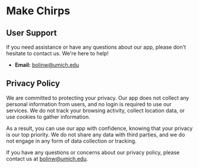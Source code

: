 # Make Chirps

## User Support

If you need assistance or have any questions about our app, please don't hesitate to contact us. We're here to help!

- **Email:** bolinw@umich.edu

## Privacy Policy

We are committed to protecting your privacy. Our app does not collect any personal information from users, and no login is required to use our services. We do not track your browsing activity, collect location data, or use cookies to gather information.

As a result, you can use our app with confidence, knowing that your privacy is our top priority. We do not share any data with third parties, and we do not engage in any form of data collection or tracking.

If you have any questions or concerns about our privacy policy, please contact us at [bolinw@umich.edu](bolinw@umich.edu).
